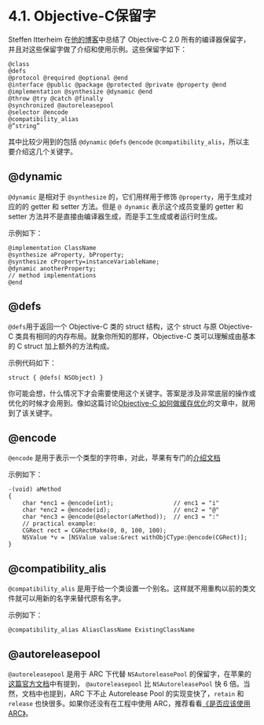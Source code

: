 # 4.1. Objective-C保留字

Steffen Itterheim 在[他的博客](http://www.learn-cocos2d.com/2011/10/complete-list-objectivec-20-compiler-directives)中总结了 Objective-C 2.0 所有的编译器保留字，并且对这些保留字做了介绍和使用示例。这些保留字如下：

```text
@class
@defs
@protocol @required @optional @end
@interface @public @package @protected @private @property @end
@implementation @synthesize @dynamic @end
@throw @try @catch @finally
@synchronized @autoreleasepool
@selector @encode
@compatibility_alias
@”string”
```

其中比较少用到的包括 `@dynamic` `@defs` `@encode` `@compatibility_alis`，所以主要介绍这几个关键字。

## @dynamic <a id="dynamic"></a>

`@dynamic` 是相对于 `@synthesize` 的，它们用样用于修饰 `@property`，用于生成对应的的 getter 和 setter 方法。但是 `@ dynamic` 表示这个成员变量的 getter 和 setter 方法并不是直接由编译器生成，而是手工生成或者运行时生成。

示例如下：

```text
@implementation ClassName
@synthesize aProperty, bProperty;
@synthesize cProperty=instanceVariableName;
@dynamic anotherProperty;
// method implementations
@end
```

## @defs

`@defs`用于返回一个 Objective-C 类的 struct 结构，这个 struct 与原 Objective-C 类具有相同的内存布局。就象你所知的那样，Objective-C 类可以理解成由基本的 C struct 加上额外的方法构成。

示例代码如下：

```text
struct { @defs( NSObject) }
```

你可能会想，什么情况下才会需要使用这个关键字。答案是涉及非常底层的操作或优化的时候才会用到。像如这篇讨论[Objective-C 如何做缓存优化](http://www.mulle-kybernetik.com/artikel/Optimization/opti-3-imp-deluxe.html)的文章中，就用到了该关键字。

## @encode <a id="encode"></a>

`@encode` 是用于表示一个类型的字符串，对此，苹果有专门的[介绍文档](http://developer.apple.com/library/mac/#documentation/Cocoa/Conceptual/ObjCRuntimeGuide/Articles/ocrtTypeEncodings.html)

示例如下：

```text
-(void) aMethod
{
    char *enc1 = @encode(int);                 // enc1 = "i"
    char *enc2 = @encode(id);                  // enc2 = "@"
    char *enc3 = @encode(@selector(aMethod));  // enc3 = ":"
    // practical example:
    CGRect rect = CGRectMake(0, 0, 100, 100);
    NSValue *v = [NSValue value:&rect withObjCType:@encode(CGRect)];
}
```

## @compatibility\_alis <a id="compatibility-alis"></a>

`@compatibility_alis` 是用于给一个类设置一个别名。这样就不用重构以前的类文件就可以用新的名字来替代原有名字。

示例如下：

```text
@compatibility_alias AliasClassName ExistingClassName
```

## @autoreleasepool <a id="autoreleasepool"></a>

`@autoreleasepool` 是用于 ARC 下代替 `NSAutoreleasePool` 的保留字，在苹果的[这篇官方文档](http://developer.apple.com/library/ios/#releasenotes/ObjectiveC/RN-TransitioningToARC/Introduction/Introduction.html)中有提到， `@autoreleasepool` 比 `NSAutoreleasePool` 快 6 倍。当然，文档中也提到，ARC 下不止 Autorelease Pool 的实现变快了，`retain` 和 `release` 也快很多。如果你还没有在工程中使用 ARC，推荐看看[《是否应该使用 ARC》](http://blog.devtang.com/2013/03/27/should-we-use-arc/)。

